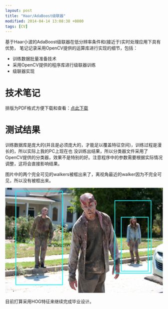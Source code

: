 ```yaml
---
layout: post
title: "Haar/AdaBoost级联器"
modified: 2014-04-14 13:08:38 +0800
tags: [CV]
---
```

基于Haar小波的AdaBoost级联器在低分辨率条件和(接近于)实时处理应用下具有优势，
笔记记录采用OpenCV提供的运算库进行实现的细节，包括：

* 训练数据批量准备技术
* 采用OpenCV提供的程序库进行级联器训练
* 级联器实现

# 技术笔记
排版为PDF格式方便下载和查看：[点此下载](/assets/pdf/HaarTechNotes.pdf)

# 测试结果
训练数据库是庞大的(并且是必须庞大的，才能足以覆盖特征空间)，训练过程是漫长的，所以实际上我的PC上现在也
没训练出结果，所以分类器文件采用了OpenCV提供的分类器，效果不是特别的好。注意程序中的参数需要根据实际情况
调整，这将会直接影响结果。

图片中的两个完全可见的walkers被框出来了，离视角最近的walker因为不完全可见，所以没有被框出来。

![Haar Output](/images/HaarCascader/haaroutput.jpg)

目前打算采用HOG特征来继续完成毕业设计。
